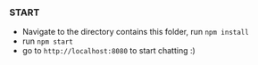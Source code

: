 ### START
- Navigate to the directory contains this folder, run `npm install`
- run `npm start`
- go to `http://localhost:8080` to start chatting :)
